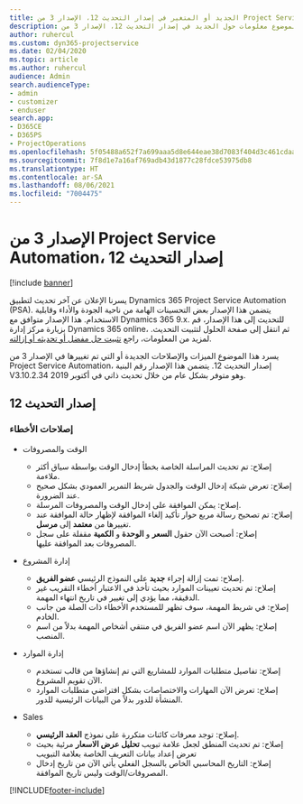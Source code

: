 ```yaml
---
title: الجديد أو المتغير في إصدار التحديث 12، الإصدار 3 من Project Service Automation
description: يقدم هذا الموضوع معلومات حول الجديد في إصدار التحديث 12، الإصدار 3 من Project Service Automation.
author: ruhercul
ms.custom: dyn365-projectservice
ms.date: 02/04/2020
ms.topic: article
ms.author: ruhercul
audience: Admin
search.audienceType:
- admin
- customizer
- enduser
search.app:
- D365CE
- D365PS
- ProjectOperations
ms.openlocfilehash: 5f05488a652f7a699aaa5d8e644eae38d7083f404d3c461cdaabd1915b1a710a
ms.sourcegitcommit: 7f8d1e7a16af769adb43d1877c28fdce53975db8
ms.translationtype: HT
ms.contentlocale: ar-SA
ms.lasthandoff: 08/06/2021
ms.locfileid: "7004475"
---
```

# <a name="project-service-automation-update-release-12-v3"></a>الإصدار 3 من Project Service Automation، إصدار التحديث 12

[!include [banner](../includes/psa-now-project-operations.md)]

يسرنا الإعلان عن آخر تحديث لتطبيق Dynamics 365 Project Service Automation (PSA). يتضمن هذا الإصدار بعض التحسينات الهامة من ناحية الجودة والأداء وقابلية الاستخدام. هذا الإصدار متوافق مع Dynamics 365 9.x. للتحديث إلى هذا الإصدار، قم بزيارة مركز إدارة Dynamics 365 online، ثم انتقل إلى صفحة الحلول لتثبيت التحديث. لمزيد من المعلومات، راجع [تثبيت حل مفضل أو تحديثه أو إزالته](/power-platform/admin/install-remove-preferred-solution).

يسرد هذا الموضوع الميزات والإصلاحات الجديدة أو التي تم تغييرها في الإصدار 3 من Project Service Automation، إصدار التحديث 12. يتضمن هذا الإصدار رقم البنية V3.10.2.34 وهو متوفر بشكل عام من خلال تحديث ذاتي في أكتوبر 2019.

## <a name="update-release-12"></a>إصدار التحديث 12

### <a name="bug-fixes"></a>إصلاحات الأخطاء

- الوقت والمصروفات

    - إصلاح: تم تحديث المراسلة الخاصة بخطأ إدخال الوقت بواسطة سياق أكثر ملاءمة.
    - إصلاح: تعرض شبكة إدخال الوقت والجدول شريط التمرير العمودي بشكل صحيح عند الضرورة.
    - إصلاح: يمكن الموافقة على إدخال الوقت والمصروفات المرسلة.
    - إصلاح: تم تصحيح رسالة مربع حوار تأكيد إلغاء الموافقة لإظهار حالة الموافقة عند تغييرها من **معتمد‬‬** إلى **مرسل**.
    - إصلاح: أصبحت الآن حقول **السعر** و **الوحدة** و **الكمية** مقفلة على سجل المصروفات بعد الموافقة عليها.

- إدارة المشروع

    - إصلاح: تمت إزالة إجراء **جديد** على النموذج الرئيسي **عضو الفريق**.
    - إصلاح: تم تحديث تعيينات الموارد بحيث تأخذ في الاعتبار أخطاء التقريب غير الدقيقة، مما يؤدي إلى تغيير في تاريخ انتهاء المهمة.
    - إصلاح: في شريط المهمة، سوف تظهر للمستخدم الأخطاء ذات الصلة من جانب الخادم.
    - إصلاح: يظهر الآن اسم عضو الفريق في منتقي أشخاص المهمة بدلاً من اسم المنصب.

- إدارة الموارد

    - إصلاح: تفاصيل متطلبات الموارد للمشاريع التي تم إنشاؤها من قالب تستخدم الآن تقويم المشروع.
    - إصلاح: تعرض الآن المهارات والاختصاصات بشكل افتراضي متطلبات الموارد المنشأة للدور بدلاً من البيانات الرئيسية للدور.

- ‏‏Sales

    - إصلاح: توجد معرفات كائنات متكررة على نموذج **العقد الرئيسي**.
    - إصلاح: تم تحديث المنطق لجعل علامة تبويب **تحليل عرض الاسعار** مرئية بحيث تعرض إعداد بيانات التعريف الخاصة بعلامة التبويب
    - إصلاح: التاريخ المحاسبي الخاص بالسجل الفعلي يأتي الآن من تاريخ إدخال المصروفات/الوقت وليس تاريخ الموافقة.


[!INCLUDE[footer-include](../includes/footer-banner.md)]